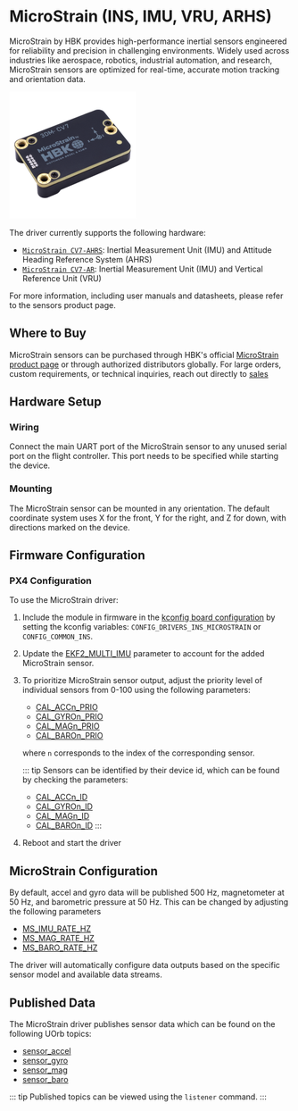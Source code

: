# MicroStrain (INS, IMU, VRU, ARHS)

MicroStrain by HBK provides high-performance inertial sensors engineered for reliability and precision in challenging environments.
Widely used across industries like aerospace, robotics, industrial automation, and research, MicroStrain sensors are optimized for real-time, accurate motion tracking and orientation data.

![CV7](../../assets/hardware/sensors/inertial/microstrain_3dm_cv7_hbk.png)

The driver currently supports the following hardware:

- [`MicroStrain CV7-AHRS`](https://www.microstrain.com/inertial-sensors/3dm-cv7-ahrs): Inertial Measurement Unit (IMU) and Attitude Heading Reference System (AHRS)
- [`MicroStrain CV7-AR`](https://www.microstrain.com/inertial-sensors/3dmcv7-ar): Inertial Measurement Unit (IMU) and Vertical Reference Unit (VRU)

For more information, including user manuals and datasheets, please refer to the sensors product page.

## Where to Buy

MicroStrain sensors can be purchased through HBK's official [MicroStrain product page](https://www.microstrain.com/inertial-sensors/all-sensors) or through authorized distributors globally.
For large orders, custom requirements, or technical inquiries, reach out directly to [sales](https://www.microstrain.com/contact-sales)

## Hardware Setup

### Wiring

Connect the main UART port of the MicroStrain sensor to any unused serial port on the flight controller.
This port needs to be specified while starting the device.

### Mounting

The MicroStrain sensor can be mounted in any orientation.
The default coordinate system uses X for the front, Y for the right, and Z for down, with directions marked on the device.

## Firmware Configuration

### PX4 Configuration

To use the MicroStrain driver:

1. Include the module in firmware in the [kconfig board configuration](../hardware/porting_guide_config.md#px4-board-configuration-kconfig) by setting the kconfig variables: `CONFIG_DRIVERS_INS_MICROSTRAIN` or `CONFIG_COMMON_INS`.
2. Update the [EKF2_MULTI_IMU](../advanced_config/parameter_reference.md#EKF2_MULTI_IMU) parameter to account for the added MicroStrain sensor.
3. To prioritize MicroStrain sensor output, adjust the priority level of individual sensors from 0-100 using the following parameters:

   - [CAL_ACCn_PRIO](../advanced_config/parameter_reference.md#CAL_ACC0_PRIO)
   - [CAL_GYROn_PRIO](../advanced_config/parameter_reference.md#CAL_GYRO0_PRIO)
   - [CAL_MAGn_PRIO](../advanced_config/parameter_reference.md#CAL_MAG0_PRIO)
   - [CAL_BAROn_PRIO](../advanced_config/parameter_reference.md#CAL_BARO0_PRIO)

   where `n` corresponds to the index of the corresponding sensor.

   ::: tip
   Sensors can be identified by their device id, which can be found by checking the parameters:

   - [CAL_ACCn_ID](../advanced_config/parameter_reference.md#CAL_ACC0_ID)
   - [CAL_GYROn_ID](../advanced_config/parameter_reference.md#CAL_GYRO0_ID)
   - [CAL_MAGn_ID](../advanced_config/parameter_reference.md#CAL_MAG0_ID)
   - [CAL_BAROn_ID](../advanced_config/parameter_reference.md#CAL_BARO0_ID)
     :::

4. Reboot and start the driver

## MicroStrain Configuration

By default, accel and gyro data will be published 500 Hz, magnetometer at 50 Hz, and barometric pressure at 50 Hz.
This can be changed by adjusting the following parameters

- [MS_IMU_RATE_HZ](../advanced_config/parameter_reference.md#MS_IMU_RATE_HZ)
- [MS_MAG_RATE_HZ](../advanced_config/parameter_reference.md#MS_MAG_RATE_HZ)
- [MS_BARO_RATE_HZ](../advanced_config/parameter_reference.md#MS_BARO_RATE_HZ)

The driver will automatically configure data outputs based on the specific sensor model and available data streams.

## Published Data

The MicroStrain driver publishes sensor data which can be found on the following UOrb topics:

- [sensor_accel](../msg_docs/SensorAccel.md)
- [sensor_gyro](../msg_docs/SensorGyro.md)
- [sensor_mag](../msg_docs/SensorMag.md)
- [sensor_baro](../msg_docs/SensorBaro.md)

::: tip
Published topics can be viewed using the `listener` command.
:::

